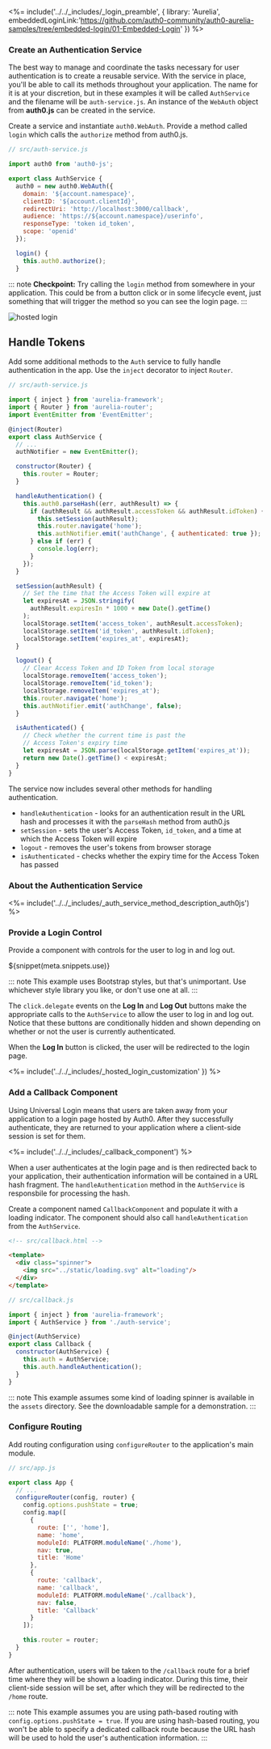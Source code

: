 <%= include('../../_includes/_login_preamble', { library: 'Aurelia', embeddedLoginLink:'https://github.com/auth0-community/auth0-aurelia-samples/tree/embedded-login/01-Embedded-Login' }) %>

### Create an Authentication Service

The best way to manage and coordinate the tasks necessary for user authentication is to create a reusable service. With the service in place, you'll be able to call its methods throughout your application. The name for it is at your discretion, but in these examples it will be called `AuthService` and the filename will be `auth-service.js`. An instance of the `WebAuth` object from **auth0.js** can be created in the service.

Create a service and instantiate `auth0.WebAuth`. Provide a method called `login` which calls the `authorize` method from auth0.js.

```js
// src/auth-service.js

import auth0 from 'auth0-js';

export class AuthService {
  auth0 = new auth0.WebAuth({
    domain: '${account.namespace}',
    clientID: '${account.clientId}',
    redirectUri: 'http://localhost:3000/callback',
    audience: 'https://${account.namespace}/userinfo',
    responseType: 'token id_token',
    scope: 'openid'
  });

  login() {
    this.auth0.authorize();
  }
```

::: note
**Checkpoint:** Try calling the `login` method from somewhere in your application. This could be from a button click or in some lifecycle event, just something that will trigger the method so you can see the login page.
:::

![hosted login](/media/articles/web/hosted-login.png)

## Handle Tokens

Add some additional methods to the `Auth` service to fully handle authentication in the app. Use the `inject` decorator to inject `Router`.

```js
// src/auth-service.js

import { inject } from 'aurelia-framework';
import { Router } from 'aurelia-router';
import EventEmitter from 'EventEmitter';

@inject(Router)
export class AuthService {
  // ...
  authNotifier = new EventEmitter();

  constructor(Router) {
    this.router = Router;
  }

  handleAuthentication() {
    this.auth0.parseHash((err, authResult) => {
      if (authResult && authResult.accessToken && authResult.idToken) {
        this.setSession(authResult);
        this.router.navigate('home');
        this.authNotifier.emit('authChange', { authenticated: true });
      } else if (err) {
        console.log(err);
      }
    });
  }

  setSession(authResult) {
    // Set the time that the Access Token will expire at
    let expiresAt = JSON.stringify(
      authResult.expiresIn * 1000 + new Date().getTime()
    );
    localStorage.setItem('access_token', authResult.accessToken);
    localStorage.setItem('id_token', authResult.idToken);
    localStorage.setItem('expires_at', expiresAt);
  }

  logout() {
    // Clear Access Token and ID Token from local storage
    localStorage.removeItem('access_token');
    localStorage.removeItem('id_token');
    localStorage.removeItem('expires_at');
    this.router.navigate('home');
    this.authNotifier.emit('authChange', false);
  }

  isAuthenticated() {
    // Check whether the current time is past the
    // Access Token's expiry time
    let expiresAt = JSON.parse(localStorage.getItem('expires_at'));
    return new Date().getTime() < expiresAt;
  }
}
```

The service now includes several other methods for handling authentication.

* `handleAuthentication` - looks for an authentication result in the URL hash and processes it with the `parseHash` method from auth0.js
* `setSession` - sets the user's Access Token, `id_token`, and a time at which the Access Token will expire
* `logout` - removes the user's tokens from browser storage
* `isAuthenticated` - checks whether the expiry time for the Access Token has passed

### About the Authentication Service

<%= include('../../_includes/_auth_service_method_description_auth0js') %>

### Provide a Login Control

Provide a component with controls for the user to log in and log out.

${snippet(meta.snippets.use)}

::: note
This example uses Bootstrap styles, but that's unimportant. Use whichever style library you like, or don't use one at all.
:::

The `click.delegate` events on the **Log In** and **Log Out** buttons make the appropriate calls to the `AuthService` to allow the user to log in and log out. Notice that these buttons are conditionally hidden and shown depending on whether or not the user is currently authenticated.

When the **Log In** button is clicked, the user will be redirected to the login page.

<%= include('../../_includes/_hosted_login_customization' }) %>

### Add a Callback Component

Using Universal Login means that users are taken away from your application to a login page hosted by Auth0. After they successfully authenticate, they are returned to your application where a client-side session is set for them.

<%= include('../../_includes/_callback_component') %>

When a user authenticates at the login page and is then redirected back to your application, their authentication information will be contained in a URL hash fragment. The `handleAuthentication` method in the `AuthService` is responsbile for processing the hash.

Create a component named `CallbackComponent` and populate it with a loading indicator. The component should also call `handleAuthentication` from the `AuthService`.

```html
<!-- src/callback.html -->

<template>
  <div class="spinner">
    <img src="../static/loading.svg" alt="loading"/>
  </div>
</template>
```

```js
// src/callback.js

import { inject } from 'aurelia-framework';
import { AuthService } from './auth-service';

@inject(AuthService)
export class Callback {
  constructor(AuthService) {
    this.auth = AuthService;
    this.auth.handleAuthentication();
  }
}
```

::: note
This example assumes some kind of loading spinner is available in the `assets` directory. See the downloadable sample for a demonstration.
:::

### Configure Routing

Add routing configuration using `configureRouter` to the application's main module.

```js
// src/app.js

export class App {
  // ...
  configureRouter(config, router) {
    config.options.pushState = true;
    config.map([
      {
        route: ['', 'home'],
        name: 'home',
        moduleId: PLATFORM.moduleName('./home'),
        nav: true,
        title: 'Home'
      },
      {
        route: 'callback',
        name: 'callback',
        moduleId: PLATFORM.moduleName('./callback'),
        nav: false,
        title: 'Callback'
      }
    ]);

    this.router = router;
  }
}
```

After authentication, users will be taken to the `/callback` route for a brief time where they will be shown a loading indicator. During this time, their client-side session will be set, after which they will be redirected to the `/home` route.

::: note
This example assumes you are using path-based routing with `config.options.pushState = true`. If you are using hash-based routing, you won't be able to specify a dedicated callback route because the URL hash will be used to hold the user's authentication information.
:::
